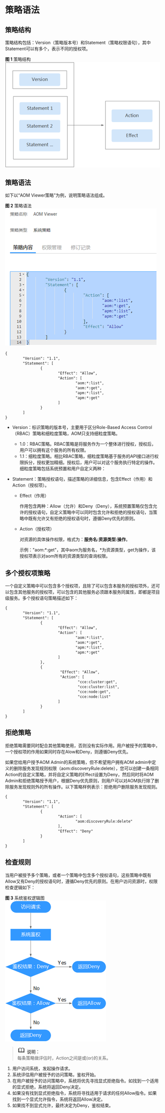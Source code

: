 # 策略语法<a name="aom_02_0092"></a>

## 策略结构<a name="section123311516322"></a>

策略结构包括：Version（策略版本号）和Statement（策略权限语句），其中Statement可以有多个，表示不同的授权项。

**图 1**  策略结构<a name="fig116691859537"></a>  
![](figures/策略结构.png "策略结构")

## 策略语法<a name="section936221153217"></a>

如下以“AOM Viewer策略”为例，说明策略语法组成。

**图 2**  策略语法<a name="fig63897579443"></a>  
![](figures/策略语法.png "策略语法")

```
{
        "Version": "1.1",
        "Statement": [
                {
                        "Effect": "Allow",
                        "Action": [
                                "aom:*:list",
                                "aom:*:get",
                                "apm:*:list",
                                "apm:*:get"
                        ]
                }
        ]
}
```

-   Version：标识策略的版本号，主要用于区分Role-Based Access Control（RBAC）策略和细粒度策略，AOM只支持细粒度策略。
    -   1.0：RBAC策略。RBAC策略是将服务作为一个整体进行授权，授权后，用户可以拥有这个服务的所有权限。
    -   1.1：细粒度策略。相比RBAC策略，细粒度策略基于服务的API接口进行权限拆分，授权更加精细。授权后，用户可以对这个服务执行特定的操作。细粒度策略包括系统预置和用户自定义两种：

-   Statement：策略授权语句，描述策略的详细信息，包含Effect（作用）和Action（授权项）。
    -   Effect（作用）

        作用包含两种：Allow（允许）和Deny（Deny），系统预置策略仅包含允许的授权语句，自定义策略中可以同时包含允许和拒绝的授权语句，当策略中既有允许又有拒绝的授权语句时，遵循Deny优先的原则。

    -   Action（授权项）

        对资源的具体操作权限，格式为：**服务名:资源类型:操作**。

        示例："aom:\*:get"，其中aom为服务名，\*为资源类型，get为操作，该授权项表示对aom所有的资源类型的查询权限。



## 多个授权项策略<a name="section9651191123217"></a>

一个自定义策略中可以包含多个授权项，且除了可以包含本服务的授权项外，还可以包含其他服务的授权项，可以包含的其他服务必须跟本服务同属性，即都是项目级服务。多个授权语句策略描述如下：

```
{
        "Version": "1.1",
        "Statement": [
                {
                        "Effect": "Allow",
                        "Action": [
                                "aom:*:list",
                                "aom:*:get",
                                "apm:*:list",
                                "apm:*:get"
                        ]
                },
                {
                         "Effect": "Allow",
                         "Action": [
                                 "cce:cluster:get",
                                 "cce:cluster:list",
                                 "cce:node:get",
                                 "cce:node:list"
                        ]
                }
        ]
}
```

## 拒绝策略<a name="section97683193219"></a>

拒绝策略需要同时配合其他策略使用，否则没有实际作用。用户被授予的策略中，一个授权项的作用如果同时存在Alow和Deny，则遵循Deny优先。

如果您给用户授予AOM Admin的系统策略，但不希望用户拥有AOM admin中定义的删除服务发现规则权限（aom:discoveryRule:delete），您可以创建一条相同Action的自定义策略，并将自定义策略的Effect设置为Deny，然后同时将AOM Admin和拒绝策略授予用户，根据Deny优先原则，则用户可以对AOM执行除了删除服务发现规则外的所有操作。以下策略样例表示：拒绝用户删除服务发现规则。

```
{
        "Version": "1.1",
        "Statement": [
                {
                        "Action": [
                                "aom:discoveryRule:delete"
                        ],
                        "Effect": "Deny"
                }
        ]
}
```

## 检查规则<a name="section4831111193214"></a>

当用户被授予多个策略，或者一个策略中包含多个授权语句，这些策略中既有Allow又有Deny的授权语句时，遵循Deny优先的原则。在用户访问资源时，权限检查逻辑如下：

**图 3**  系统鉴权逻辑图<a name="fig965212161316"></a>  
![](figures/系统鉴权逻辑图.png "系统鉴权逻辑图")

>![](public_sys-resources/icon-note.gif) **说明：**   
>每条策略做评估时，Action之间是或\(or\)的关系。  

1.  用户访问系统，发起操作请求。
2.  系统评估用户被授予的访问策略，鉴权开始。
3.  在用户被授予的访问策略中，系统将优先寻找显式拒绝指令。如找到一个适用的显式拒绝，系统将返回Deny决定。
4.  如果没有找到显式拒绝指令，系统将寻找适用于请求的任何Allow指令。如果找到一个显式允许指令，系统将返回Allow决定。
5.  如果找不到显式允许，最终决定为Deny，鉴权结束。

